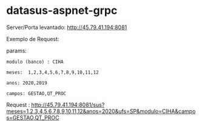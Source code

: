 # datasus-aspnet-grpc

Server/Porta levantado: http://45.79.41.194:8081

Exemplo de Request:

  params:
  
    modulo (banco) : CIHA
    
    meses:  1,2,3,4,5,6,7,8,9,10,11,12
    
    anos: 2020,2019
    
    campos: GESTAO,QT_PROC
    
    
 Request : http://45.79.41.194:8081/sus?meses=1,2,3,4,5,6,7,8,9,10,11,12&anos=2020&ufs=SP&modulo=CIHA&campos=GESTAO,QT_PROC
